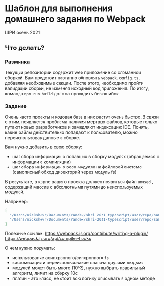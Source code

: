 # Шаблон для выполнения домашнего задания по Webpack

ШРИ осень 2021

## Что делать?


### Разминка

Текущий репозиторий содержит web приложение со сломанной сборкой. Вам предстоит поэтапно обновлять `webpack.config.ts`,
добавляя необходимые секции. После этого, необходимо пройти валидации сборки, не изменяя исходный код приложения.
По итогу, команда `npm run build` должна проходить без ошибок

### Задание

Очень часто проекты и кодовая база в них растут очень быстро. В связи с этим, появляется проблема наличия мертвых файлов, которые только путают новых разработчиков и замедляют индексацию IDE. Понять, какие файлы действительно попадают к пользователю, можно переиспользовав данные о сборке.

Вам нужно добавить в свою сборку:
- шаг сбора информации о попавших в сборку модулях (обращаемся к информации о компиляции)
- шаг сбора информации о всех модулях на файловой системе (самописный обход директорий через модуль fs)

В результате, в корне вашего проекта должен появиться файл `unused` , содержащий массив с абсолютными путями до неиспользуемых модулей.

Например:
```json
[
  "/Users/nickshevr/Documents/Yandex/shri-2021-typescript/user/repo/sample/rhuhp.css",
  "/Users/nickshevr/Documents/Yandex/shri-2021-typescript/user/repo/sample/u5gvv.js"
]
```

Полезные ссылки:
https://webpack.js.org/contribute/writing-a-plugin/
https://webpack.js.org/api/compiler-hooks

О чем нужно подумать:
- использование асинхронного/синхронного `fs`
- кастомизация и переиспользование плагина другими людьми
- модулей может быть много (10^3), нужно выбрать правильный алгоритм, лимит на сборку 10с
- плагин - это класс, не стоит всю логику описывать в одном методе